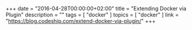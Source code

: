 +++
date        = "2016-04-28T00:00:00+02:00"
title       = "Extending Docker via Plugin"
description = ""
tags        = [ "docker" ]
topics        = [ "docker" ]
link        = "https://blog.codeship.com/extend-docker-via-plugin/"
+++
